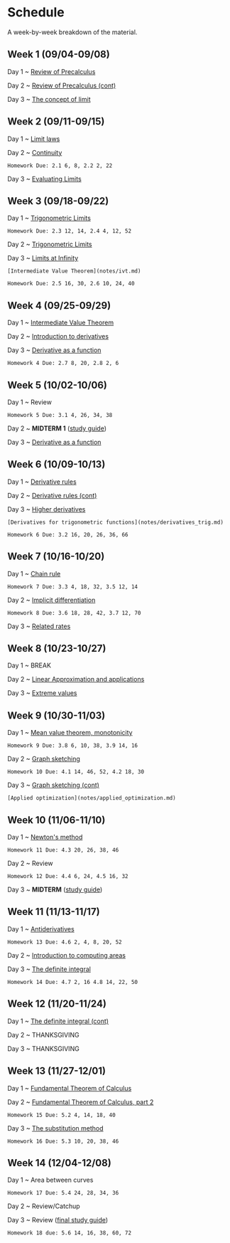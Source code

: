 # Schedule

A week-by-week breakdown of the material.

## Week  1 (09/04-09/08)

Day 1
  ~ [Review of Precalculus](notes/algebra_review.md)

Day 2
  ~ [Review of Precalculus (cont)](notes/algebra_review.md)

Day 3
  ~ [The concept of limit](notes/limit_concept.md)

## Week  2 (09/11-09/15)

Day 1
  ~ [Limit laws](notes/limit_laws.md)

Day 2
  ~ [Continuity](notes/continuity.md)

    Homework Due: 2.1 6, 8, 2.2 2, 22

Day 3
  ~ [Evaluating Limits](notes/limit_evaluation.md)

## Week  3 (09/18-09/22)

Day 1
  ~ [Trigonometric Limits](notes/limit_trig.md)

    Homework Due: 2.3 12, 14, 2.4 4, 12, 52

Day 2
  ~ [Trigonometric Limits](notes/limit_trig.md)

Day 3
  ~ [Limits at Infinity](notes/limit_infinity.md)

    [Intermediate Value Theorem](notes/ivt.md)

    Homework Due: 2.5 16, 30, 2.6 10, 24, 40

## Week  4 (09/25-09/29)

Day 1
  ~ [Intermediate Value Theorem](notes/ivt.md)

Day 2
  ~ [Introduction to derivatives](notes/derivatives_intro.md)

Day 3
  ~ [Derivative as a function](notes/derivatives_function.md)

    Homework 4 Due: 2.7 8, 20, 2.8 2, 6

## Week  5 (10/02-10/06)

Day 1
  ~ Review

    Homework 5 Due: 3.1 4, 26, 34, 38

Day 2
  ~ **MIDTERM 1** ([study guide](notes/midterm1_study_guide.md))

Day 3
  ~ [Derivative as a function](notes/derivatives_function.md)

## Week  6 (10/09-10/13)

Day 1
  ~ [Derivative rules](notes/derivatives_rules.md)

Day 2
  ~ [Derivative rules (cont)](notes/derivatives_rules.md)

Day 3
  ~ [Higher derivatives](notes/derivatives_higher.md)

    [Derivatives for trigonometric functions](notes/derivatives_trig.md)

    Homework 6 Due: 3.2 16, 20, 26, 36, 66

## Week  7 (10/16-10/20)

Day 1
  ~ [Chain rule](notes/chain_rule.md)

    Homework 7 Due: 3.3 4, 18, 32, 3.5 12, 14

Day 2
  ~ [Implicit differentiation](notes/implicit_differentiation.md)

    Homework 8 Due: 3.6 18, 28, 42, 3.7 12, 70

Day 3
  ~ [Related rates](notes/related_rates.md)

## Week  8 (10/23-10/27)

Day 1
  ~ BREAK

Day 2
  ~ [Linear Approximation and applications](notes/linear_approx.md)

Day 3
  ~ [Extreme values](notes/extreme_values.md)

## Week  9 (10/30-11/03)

Day 1
  ~ [Mean value theorem, monotonicity](notes/mean_value_theorem.md)

    Homework 9 Due: 3.8 6, 10, 38, 3.9 14, 16

Day 2
  ~ [Graph sketching](notes/graph_sketching.md)

    Homework 10 Due: 4.1 14, 46, 52, 4.2 18, 30

Day 3
  ~ [Graph sketching (cont)](notes/graph_sketching.md)

    [Applied optimization](notes/applied_optimization.md)

## Week 10 (11/06-11/10)

Day 1
  ~ [Newton's method](notes/newton.md)

    Homework 11 Due: 4.3 20, 26, 38, 46

Day 2
  ~ Review

    Homework 12 Due: 4.4 6, 24, 4.5 16, 32

Day 3
  ~ **MIDTERM** ([study guide](notes/midterm2_study_guide.md))

## Week 11 (11/13-11/17)

Day 1
  ~ [Antiderivatives](notes/antiderivatives.md)

    Homework 13 Due: 4.6 2, 4, 8, 20, 52

Day 2
  ~ [Introduction to computing areas](notes/computing_areas.md)

Day 3
  ~ [The definite integral](notes/definite_integral.md)

    Homework 14 Due: 4.7 2, 16 4.8 14, 22, 50

## Week 12 (11/20-11/24)

Day 1
  ~ [The definite integral (cont)](notes/definite_integral.md)

Day 2
  ~ THANKSGIVING

Day 3
  ~ THANKSGIVING

## Week 13 (11/27-12/01)

Day 1
  ~ [Fundamental Theorem of Calculus](notes/fundamental_theorem_calculus.md)

Day 2
  ~ [Fundamental Theorem of Calculus, part 2](notes/fundamental_theorem_calculus.md)

    Homework 15 Due: 5.2 4, 14, 18, 40

Day 3
  ~ [The substitution method](notes/substitution.md)

    Homework 16 Due: 5.3 10, 20, 38, 46

## Week 14 (12/04-12/08)

Day 1
  ~ Area between curves

    Homework 17 Due: 5.4 24, 28, 34, 36

Day 2
  ~ Review/Catchup

Day 3
  ~ Review ([final study guide](notes/midterm3_study_guide.md))

    Homework 18 due: 5.6 14, 16, 38, 60, 72
